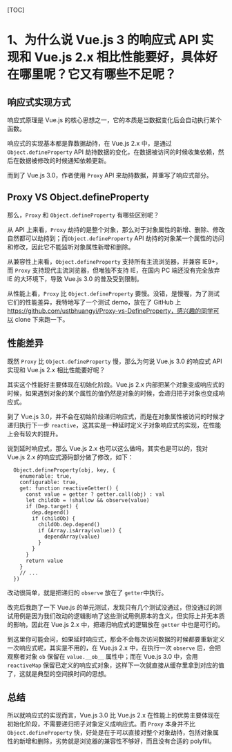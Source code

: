 [TOC]

# 1、为什么说 Vue.js 3 的响应式 API 实现和 Vue.js 2.x 相比性能要好，具体好在哪里呢？它又有哪些不足呢？

## 响应式实现方式

响应式原理是 Vue.js 的核心思想之一，它的本质是当数据变化后会自动执行某个函数。

响应式的实现基本都是靠数据劫持，在 Vue.js 2.x 中，是通过 `Object.defineProperty` API 劫持数据的变化，在数据被访问的时候收集依赖，然后在数据被修改的时候通知依赖更新。

而到了 Vue.js 3.0，作者使用 `Proxy` API 来劫持数据，并重写了响应式部分。

## Proxy VS Object.defineProperty

那么，`Proxy` 和 `Object.defineProperty` 有哪些区别呢？

从 API 上来看，`Proxy` 劫持的是整个对象，那么对于对象属性的新增、删除、修改自然都可以劫持到；而`Object.defineProperty` API 劫持的对象某一个属性的访问和修改，因此它不能监听对象属性新增和删除。

从兼容性上来看，`Object.defineProperty` 支持所有主流浏览器，并兼容 IE9+，而 `Proxy` 支持现代主流浏览器，但唯独不支持 IE，在国内 PC 端还没有完全放弃 IE 的大环境下，导致 Vue.js 3.0 的普及受到限制。

从性能上看，`Proxy` 比 `Object.defineProperty` 要慢。没错，是慢喔，为了测试它们的性能差异，我特地写了一个测试 demo，放在了 GitHub 上 https://github.com/ustbhuangyi/Proxy-vs-DefineProperty，感兴趣的同学可以 clone 下来跑一下。

## 性能差异

既然 `Proxy` 比 `Object.defineProperty` 慢，那么为何说 Vue.js 3.0 的响应式 API 实现和 Vue.js 2.x 相比性能要好呢？

其实这个性能好主要体现在初始化阶段。Vue.js 2.x 内部把某个对象变成响应式的时候，如果遇到对象的某个属性的值仍然是对象的时候，会递归把子对象也变成响应式。

到了 Vue.js 3.0，并不会在初始阶段递归响应式，而是在对象属性被访问的时候才递归执行下一步 `reactive`，这其实是一种延时定义子对象响应式的实现，在性能上会有较大的提升。

说到延时响应式，那么 Vue.js 2.x 也可以这么做吗，其实也是可以的，我对 Vue.js 2.x 的响应式源码部分做了修改，如下：

```
  Object.defineProperty(obj, key, {
    enumerable: true,
    configurable: true,
    get: function reactiveGetter() {
      const value = getter ? getter.call(obj) : val
      let childOb = !shallow && observe(value)
      if (Dep.target) {
        dep.depend()
        if (childOb) {
          childOb.dep.depend()
          if (Array.isArray(value)) {
            dependArray(value)
          }
        }
      }
      return value
    }
    // ...
  })
```

改动很简单，就是把递归的 `observe` 放在了 `getter`中执行。

改完后我跑了一下 Vue.js 的单元测试，发现只有几个测试没通过，但没通过的测试用例是因为我们改动的逻辑影响了这些测试用例原本的含义，但实际上并无本质的影响，因此在 Vue.js 2.x 中，把递归响应式的逻辑放在 `getter` 中也是可行的。

到这里你可能会问，如果延时响应式，那会不会每次访问数据的时候都要重新定义一次响应式呢，其实是不用的，在 Vue.js 2.x 中，在执行一次 `observe` 后，会把观察者对象 `ob` 保留在 `value.__ob__` 属性中；而在 Vue.js 3.0 中，会用 `reactiveMap` 保留已定义的响应式对象，这样下一次就直接从缓存里拿到对应的值了，这就是典型的空间换时间的思想。

## 总结

所以就响应式的实现而言，Vue.js 3.0 比 Vue.js 2.x 在性能上的优势主要体现在初始化阶段，不需要递归把子对象定义成响应式。而 `Proxy` 本身并不比 `Object.defineProperty` 快，好处是在于可以直接对整个对象劫持，包括对象属性的新增和删除，劣势就是浏览器的兼容性不够好，而且没有合适的 polyfill。
